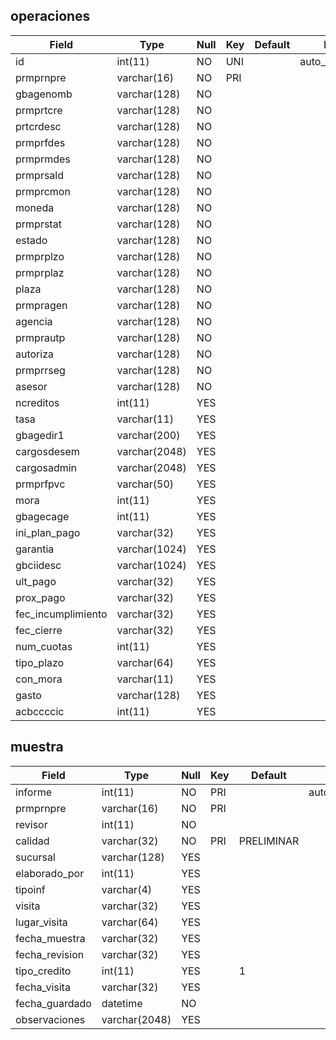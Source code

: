 ## operaciones

| Field              | Type          | Null | Key | Default | Extra          |
| ------------------ | ------------- | ---- | --- | ------- | -------------- |
| id                 | int(11)       | NO   | UNI |         | auto_increment |
| prmprnpre          | varchar(16)   | NO   | PRI |         |                |
| gbagenomb          | varchar(128)  | NO   |     |         |                |
| prmprtcre          | varchar(128)  | NO   |     |         |                |
| prtcrdesc          | varchar(128)  | NO   |     |         |                |
| prmprfdes          | varchar(128)  | NO   |     |         |                |
| prmprmdes          | varchar(128)  | NO   |     |         |                |
| prmprsald          | varchar(128)  | NO   |     |         |                |
| prmprcmon          | varchar(128)  | NO   |     |         |                |
| moneda             | varchar(128)  | NO   |     |         |                |
| prmprstat          | varchar(128)  | NO   |     |         |                |
| estado             | varchar(128)  | NO   |     |         |                |
| prmprplzo          | varchar(128)  | NO   |     |         |                |
| prmprplaz          | varchar(128)  | NO   |     |         |                |
| plaza              | varchar(128)  | NO   |     |         |                |
| prmpragen          | varchar(128)  | NO   |     |         |                |
| agencia            | varchar(128)  | NO   |     |         |                |
| prmprautp          | varchar(128)  | NO   |     |         |                |
| autoriza           | varchar(128)  | NO   |     |         |                |
| prmprrseg          | varchar(128)  | NO   |     |         |                |
| asesor             | varchar(128)  | NO   |     |         |                |
| ncreditos          | int(11)       | YES  |     |         |                |
| tasa               | varchar(11)   | YES  |     |         |                |
| gbagedir1          | varchar(200)  | YES  |     |         |                |
| cargosdesem        | varchar(2048) | YES  |     |         |                |
| cargosadmin        | varchar(2048) | YES  |     |         |                |
| prmprfpvc          | varchar(50)   | YES  |     |         |                |
| mora               | int(11)       | YES  |     |         |                |
| gbagecage          | int(11)       | YES  |     |         |                |
| ini_plan_pago      | varchar(32)   | YES  |     |         |                |
| garantia           | varchar(1024) | YES  |     |         |                |
| gbciidesc          | varchar(1024) | YES  |     |         |                |
| ult_pago           | varchar(32)   | YES  |     |         |                |
| prox_pago          | varchar(32)   | YES  |     |         |                |
| fec_incumplimiento | varchar(32)   | YES  |     |         |                |
| fec_cierre         | varchar(32)   | YES  |     |         |                |
| num_cuotas         | int(11)       | YES  |     |         |                |
| tipo_plazo         | varchar(64)   | YES  |     |         |                |
| con_mora           | varchar(11)   | YES  |     |         |                |
| gasto              | varchar(128)  | YES  |     |         |                |
| acbccccic          | int(11)       | YES  |     |         |                |
## muestra

| Field          | Type          | Null | Key | Default    | Extra          |
| -------------- | ------------- | ---- | --- | ---------- | -------------- |
| informe        | int(11)       | NO   | PRI |            | auto_increment |
| prmprnpre      | varchar(16)   | NO   | PRI |            |                |
| revisor        | int(11)       | NO   |     |            |                |
| calidad        | varchar(32)   | NO   | PRI | PRELIMINAR |                |
| sucursal       | varchar(128)  | YES  |     |            |                |
| elaborado_por  | int(11)       | YES  |     |            |                |
| tipoinf        | varchar(4)    | YES  |     |            |                |
| visita         | varchar(32)   | YES  |     |            |                |
| lugar_visita   | varchar(64)   | YES  |     |            |                |
| fecha_muestra  | varchar(32)   | YES  |     |            |                |
| fecha_revision | varchar(32)   | YES  |     |            |                |
| tipo_credito   | int(11)       | YES  |     | 1          |                |
| fecha_visita   | varchar(32)   | YES  |     |            |                |
| fecha_guardado | datetime      | NO   |     |            |                |
| observaciones  | varchar(2048) | YES  |     |            |                |
